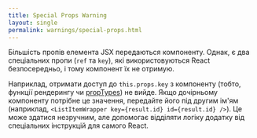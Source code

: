 ```yaml
---
title: Special Props Warning
layout: single
permalink: warnings/special-props.html
---
```


Більшість пропів елемента JSX передаються компоненту. Однак, є два спеціальних пропи (`ref` та `key`), які використовуються React безпосередньо, і тому компонент їх не отримую.

Наприклад, отримати доступ до `this.props.key` з компоненту (тобто, функції рендерингу чи [propTypes](/docs/typechecking-with-proptypes.html#proptypes)) не вийде. Якщо дочірньому компоненту потрібне це значення, передайте його під другим ім'ям (наприклад, `<ListItemWrapper key={result.id} id={result.id} />`). Це може здатися незручним, але допомогає відділяти логіку додатку від спеціальних інструкцій для самого React.
